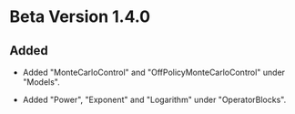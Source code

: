 # Beta Version 1.4.0

## Added

* Added "MonteCarloControl" and "OffPolicyMonteCarloControl" under "Models".

* Added "Power", "Exponent" and "Logarithm" under "OperatorBlocks".